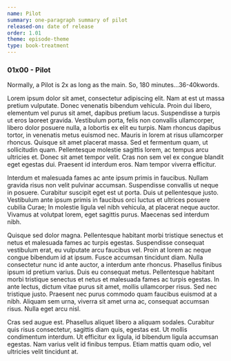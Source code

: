 ```yaml
---
name: Pilot
summary: one-paragraph summary of pilot
released-on: date of release
order: 1.01
theme: episode-theme
type: book-treatment
---
```


### 01x00 - Pilot

Normally, a Pilot is 2x as long as the main. So, 180 minutes...36-40kwords.

Lorem ipsum dolor sit amet, consectetur adipiscing elit. Nam at est ut massa pretium vulputate. Donec venenatis bibendum vehicula. Proin dui libero, elementum vel purus sit amet, dapibus pretium lacus. Suspendisse a turpis ut eros laoreet gravida. Vestibulum porta, felis non convallis ullamcorper, libero dolor posuere nulla, a lobortis ex elit eu turpis. Nam rhoncus dapibus tortor, in venenatis metus euismod nec. Mauris in lorem at risus ullamcorper rhoncus. Quisque sit amet placerat massa. Sed et fermentum quam, ut sollicitudin quam. Pellentesque molestie sagittis lorem, ac tempus arcu ultricies et. Donec sit amet tempor velit. Cras non sem vel ex congue blandit eget egestas dui. Praesent id interdum eros. Nam tempor viverra efficitur.

Interdum et malesuada fames ac ante ipsum primis in faucibus. Nullam gravida risus non velit pulvinar accumsan. Suspendisse convallis ut neque in posuere. Curabitur suscipit eget est ut porta. Duis ut pellentesque justo. Vestibulum ante ipsum primis in faucibus orci luctus et ultrices posuere cubilia Curae; In molestie ligula vel nibh vehicula, at placerat neque auctor. Vivamus at volutpat lorem, eget sagittis purus. Maecenas sed interdum nibh.

Quisque sed dolor magna. Pellentesque habitant morbi tristique senectus et netus et malesuada fames ac turpis egestas. Suspendisse consequat vestibulum erat, eu vulputate arcu faucibus vel. Proin at lorem ac neque congue bibendum id at ipsum. Fusce accumsan tincidunt diam. Nulla consectetur nunc id ante auctor, a interdum ante rhoncus. Phasellus finibus ipsum id pretium varius. Duis eu consequat metus. Pellentesque habitant morbi tristique senectus et netus et malesuada fames ac turpis egestas. In ante lectus, dictum vitae purus sit amet, mollis ullamcorper risus. Sed nec tristique justo. Praesent nec purus commodo quam faucibus euismod at a nibh. Aliquam sem urna, viverra sit amet urna ac, consequat accumsan risus. Nulla eget arcu nisl.

Cras sed augue est. Phasellus aliquet libero a aliquam sodales. Curabitur quis risus consectetur, sagittis diam quis, egestas est. Ut mollis condimentum interdum. Ut efficitur ex ligula, id bibendum ligula accumsan egestas. Nam varius velit id finibus tempus. Etiam mattis quam odio, vel ultricies velit tincidunt at.
